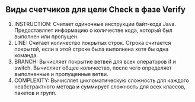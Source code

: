 
## Виды счетчиков для цели Check в фазе Verify

1. INSTRUCTION: Считает одиночные инструкции байт-кода Java. Предоставляет информацию о количестве кода, который был выполнен или пропущен.
1. LINE: Считает количество покрытых строк. Строка считается покрытой, если в этой строке была выполнена хотя бы одна команда.
1. BRANCH: Вычисляет покрытие ветвей для всех операторов if и switch. Вычисляет общее количество, после чего определяет выполненные и пропущенные ветви.
1. COMPLEXITY: Вычисляет цикломатическую сложность для каждого неабстрактного метода и суммирует сложность для всех классов, пакетов и групп.
